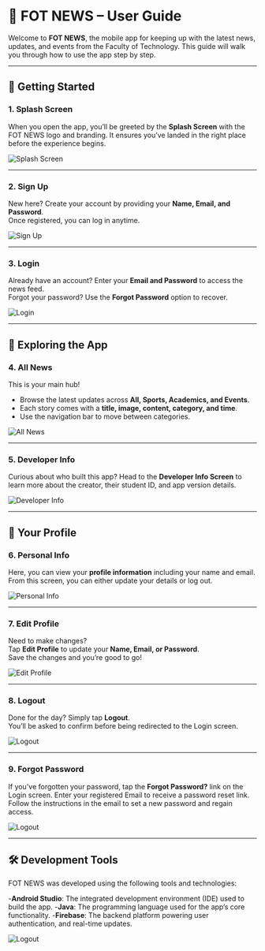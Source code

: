 
# 📱 FOT NEWS – User Guide

Welcome to **FOT NEWS**, the mobile app for keeping up with the latest news, updates, and events from the Faculty of Technology. This guide will walk you through how to use the app step by step.

---

## 🚀 Getting Started

### 1. Splash Screen
When you open the app, you’ll be greeted by the **Splash Screen** with the FOT NEWS logo and branding. 
It ensures you’ve landed in the right place before the experience begins.

![Splash Screen](screenshots/splash_screen.png)

---

### 2. Sign Up
New here? Create your account by providing your **Name, Email, and Password**.  
Once registered, you can log in anytime.

![Sign Up](screenshots/sign_up.png)

---

### 3. Login
Already have an account? Enter your **Email and Password** to access the news feed.  
Forgot your password? Use the **Forgot Password** option to recover.

![Login](screenshots/sign_in.png)

---

## 📰 Exploring the App

### 4. All News
This is your main hub!  
- Browse the latest updates across **All, Sports, Academics, and Events**.  
- Each story comes with a **title, image, content, category, and time**.  
- Use the navigation bar to move between categories.  

![All News](screenshots/all.png)

---

### 5. Developer Info
Curious about who built this app? Head to the **Developer Info Screen** to learn more about the creator, their student ID, and app version details.

![Developer Info](screenshots/dev_info.png)

---

## 👤 Your Profile

### 6. Personal Info
Here, you can view your **profile information** including your name and email.  
From this screen, you can either update your details or log out.

![Personal Info](screenshots/personal_info.png)

---

### 7. Edit Profile
Need to make changes?  
Tap **Edit Profile** to update your **Name, Email, or Password**.  
Save the changes and you’re good to go!

![Edit Profile](screenshots/edit_profile.png)

---

### 8. Logout
Done for the day? Simply tap **Logout**.  
You’ll be asked to confirm before being redirected to the Login screen.

![Logout](screenshots/sign_out.png)

---

### 9. Forgot Password
If you've forgotten your password, tap the **Forgot Password?** link on the Login screen. Enter your registered Email to receive a password reset link. Follow the instructions in the email to set a new password and regain access.

![Logout](screenshots/reset_password.png)

---


## 🛠️ Development Tools
FOT NEWS was developed using the following tools and technologies:

-**Android Studio**: The integrated development environment (IDE) used to build the app.
-**Java**: The programming language used for the app’s core functionality.
-**Firebase**: The backend platform powering user authentication, and real-time updates.

![Logout](screenshots/tools.png)
